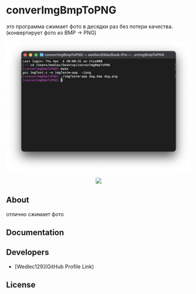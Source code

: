 # converImgBmpToPNG

это программа сжимает фото в десядки раз без потери качества.
(конвертирует фото из BMP -> PNG)


<p align="center">
      <img src="https://github.com/Wedlec129/converImgBmpToPNG/blob/main/11.png" width="726">
</p>
<p align="center">
      <img src="ttps://github.com/Wedlec129/converImgBmpToPNG/blob/main/12.png" width="726">
</p>




## About

отлично сжимает фото

## Documentation



## Developers

- [Wedlec129](GitHub Profile Link)

## License

